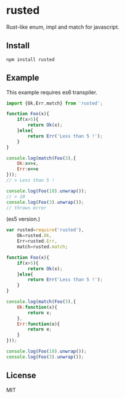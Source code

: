 # rusted

Rust-like enum, impl and match for javascript.

## Install
```
npm install rusted
```

## Example
This example requires es6 transpiler.

```javascript
import {Ok,Err,match} from 'rusted';

function Foo(x){
	if(x>5){
		return Ok(x);
	}else{
		return Err('Less than 5 !');
	}
}

console.log(match(Foo(3),{
	Ok:x=>x,
	Err:e=>e
}));
// > Less than 5 !

console.log(Foo(10).unwrap());
// > 10
console.log(Foo(3).unwrap());
// throws error

```

(es5 version.)

```javascript
var rusted=require('rusted'),
	Ok=rusted.Ok,
	Err=rusted.Err,
	match=rusted.match;

function Foo(x){
	if(x>5){
		return Ok(x);
	}else{
		return Err('Less than 5 !');
	}
}

console.log(match(Foo(3),{
	Ok:function(x){
		return x;
	},
	Err:function(e){
		return e;
	}
}));

console.log(Foo(10).unwrap());
console.log(Foo(3).unwrap());
```

## License
MIT
